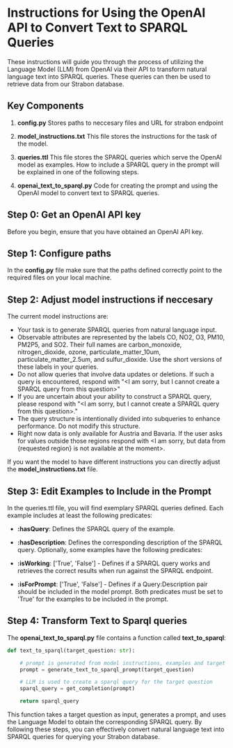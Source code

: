 # Instructions for Using the OpenAI API to Convert Text to SPARQL Queries

These instructions will guide you through the process of utilizing the Language Model (LLM) from OpenAI via their API to transform natural language text into SPARQL queries. These queries can then be used to retrieve data from our Strabon database.

## Key Components 

1. **config.py**
Stores paths to neccesary files and URL for strabon endpoint

2. **model_instructions.txt**
This file stores the instructions for the task of the model. 

3. **queries.ttl**
This file stores the SPARQL queries which serve the OpenAI model as examples. How to include a SPARQL query in the prompt will be explained in one of the following steps.

4. **openai_text_to_sparql.py**
Code for creating the prompt and using the OpenAI model to convert text to SPARQL queries.


## Step 0: Get an OpenAI API key

Before you begin, ensure that you have obtained an OpenAI API key.

## Step 1: Configure paths

In the **config.py** file make sure that the paths defined correctly point to the required files on your local machine.

## Step 2: Adjust model instructions if neccesary

The current model instructions are:


- Your task is to generate SPARQL queries from natural language input. 
- Observable attributes are represented by the labels CO, NO2, O3, PM10, PM2P5, and SO2. Their full names are carbon_monoxide, nitrogen_dioxide, ozone, particulate_matter_10um, particulate_matter_2.5um, and sulfur_dioxide. Use the short versions of these labels in your queries.
- Do not allow queries that involve data updates or deletions. If such a query is encountered, respond with "<I am sorry, but I cannot create a SPARQL query from this question>"
- If you are uncertain about your ability to construct a SPARQL query, please respond with "<I am sorry, but I cannot create a SPARQL query from this question>."
- The query structure is intentionally divided into subqueries to enhance performance. Do not modify this structure.
- Right now data is only available for Austria and Bavaria. If the user asks for values outside those regions respond with 
<I am sorry, but data from {requested region} is not available at the moment>.

If you want the model to have different instructions you can directly adjust the **model_instructions.txt** file. 


## Step 3: Edit Examples to Include in the Prompt

In the queries.ttl file, you will find exemplary SPARQL queries defined. Each example includes at least the following predicates:

- **:hasQuery**: Defines the SPARQL query of the example.
- **:hasDescription**: Defines the corresponding description of the SPARQL query.
Optionally, some examples have the following predicates:

- **:isWorking**: ['True', 'False'] - Defines if a SPARQL query works and retrieves the correct results when run against the SPARQL endpoint.
- **:isForPrompt**: ['True', 'False'] - Defines if a Query:Description pair should be included in the model prompt. Both predicates must be set to 'True' for the examples to be included in the prompt.


## Step 4: Transform Text to Sparql queries

The **openai_text_to_sparql.py** file contains a function called **text_to_sparql**:

```python
def text_to_sparql(target_question: str):

    # prompt is generated from model instructions, examples and target question
    prompt = generate_text_to_sparql_prompt(target_question)

    # LLM is used to create a sparql query for the target question
    sparql_query = get_completion(prompt)

    return sparql_query
```

This function takes a target question as input, generates a prompt, and uses the Language Model to obtain the corresponding SPARQL query.
By following these steps, you can effectively convert natural language text into SPARQL queries for querying your Strabon database.





